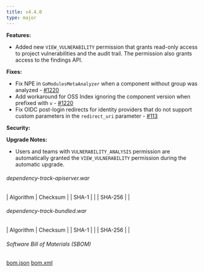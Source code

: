 ```yaml
---
title: v4.4.0
type: major
---
```


**Features:**
* Added new `VIEW_VULNERABILITY` permission that grants read-only access to project vulnerabilities and the audit trail.
The permission also grants access to the findings API.

**Fixes:**
* Fix NPE in `GoModulesMetaAnalyzer` when a component without group was analyzed - [#1220](https://github.com/DependencyTrack/dependency-track/pull/1220)
* Add workaround for OSS Index ignoring the component version when prefixed with `v` - [#1220](https://github.com/DependencyTrack/dependency-track/pull/1220)
* Fix OIDC post-login redirects for identity providers that do not support custom parameters in the `redirect_uri` parameter - [#113](https://github.com/DependencyTrack/frontend/pull/113)

**Security:**

**Upgrade Notes:**
* Users and teams with `VULNERABILITY_ANALYSIS` permission are automatically granted the `VIEW_VULNERABILITY` permission during the automatic upgrade.

###### dependency-track-apiserver.war

| Algorithm | Checksum |
| SHA-1     |  |
| SHA-256   |  |

###### dependency-track-bundled.war

| Algorithm | Checksum |
| SHA-1     |  |
| SHA-256   |  |

###### Software Bill of Materials (SBOM) ######

[bom.json](https://github.com/DependencyTrack/dependency-track/releases/download/4.4.0/bom.json)
[bom.xml](https://github.com/DependencyTrack/dependency-track/releases/download/4.4.0/bom.xml)
